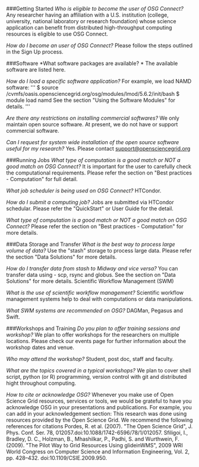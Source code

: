 ###Getting Started
*Who is eligible to become the user of OSG Connect?*
Any researcher having an affiliation with a U.S. institution (college, university, national laboratory or research foundation) whose science application can benefit from distributed high-throughput computing resources is eligible to use OSG Connect.

*How do I become an user of OSG Connect?*
Please follow the steps outlined in the Sign Up process. 

###Software
*What software packages are available? *
The available software are listed here. 
 
*How do I load a specific software application?*
For example, we load NAMD software:
'''
$ source /cvmfs/oasis.opensciencegrid.org/osg/modules/lmod/5.6.2/init/bash
$ module load namd
See the section "Using the Software Modules" for details.
'''
 
*Are there any restrictions on installing commercial softwares?*
We only maintain open source software. At present, we do not have or support commercial software. 
 
*Can I request for system wide installation of  the open source software useful for my research?*
Yes. Please contact  support@opensciencegrid.org

###Running Jobs
*What type of computation is a good match or NOT a good match on OSG Connect?*
It is important for the user to carefully check the computational requirements. Please refer the section on "Best practices - Computation" for full detail.

*What job scheduler is being used on OSG Connect?*
HTCondor.
 
*How do I submit a computing job?*
Jobs are submitted via HTCondor schedular. Please refer the "QuickStart" or User Guide for the detail.
 
*What type of computation is a good match or NOT a good match on OSG Connect?*
Please refer the section on "Best practices - Computation" for more details.

###Data Storage and Transfer
*What is the best way to process large volume of data?*
Use the "stash"  storage to  process large data. Please refer the section "Data Solutions" for more details. 
 
*How do I transfer data from stash to Midway and vice versa?*
You can transfer data using  - scp, rsync and globus. See the section on "Data Solutions" for more details.
Scientific Workflow Management (SWM)

*What is the use of scientific workflow management?*
Scientific workflow management systems help to deal with computations or data manipulations.

*What SWM systems are recommended on OSG?*
DAGMan, Pegasus and Swift.

###Workshops and Training
*Do you plan to offer training sessions and workshop?*
We plan to offer workshops for the researchers on multiple locations. Please check our events page for further information about the workshop dates and venue. 
 
*Who may attend the workshop?*
Student, post doc, staff and faculty.
 
*What are the topics covered in a typical workshops?*
We plan to cover  shell script, python (or R) programming, version control with git  and distributed hight throughout computing.  

*How to cite or acknowledge OSG?*
Whenever you make use of Open Science Grid resources, services or tools, we would be grateful to have you acknowledge OSG in your presentations and publications. 
 For example, you can add in your acknowledgement section:
This research was done using resources provided by the Open Science Grid. 
We recommend the following references for citations
Pordes, R. et al. (2007). "The Open Science Grid", J. Phys. Conf. Ser. 78, 012057.doi:10.1088/1742-6596/78/1/012057.
Sfiligoi, I., Bradley, D. C., Holzman, B., Mhashilkar, P., Padhi, S. and Wurthwein, F. (2009). "The Pilot Way to Grid Resources Using glideinWMS", 2009 WRI World Congress on Computer Science and Information Engineering, Vol. 2, pp. 428–432. doi:10.1109/CSIE.2009.950.
 
